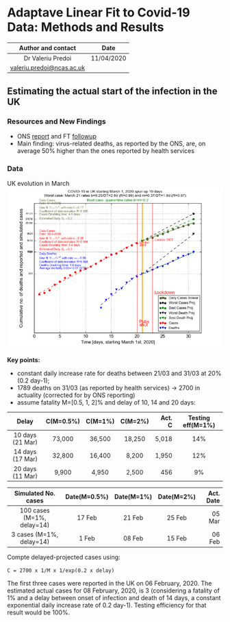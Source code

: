 # Adaptave Linear Fit to Covid-19 Data: Methods and Results

Author and contact   |  Date
:-------------------:|:---------:
Dr Valeriu Predoi    | 11/04/2020
<valeriu.predoi@ncas.ac.uk> |

## Estimating the actual start of the infection in the UK

### Resources and New Findings
 - ONS [report](https://www.ons.gov.uk/peoplepopulationandcommunity/birthsdeathsandmarriages/deaths/bulletins/deathsregisteredweeklyinenglandandwalesprovisional/weekending3april2020#main-points) and FT [followup](https://www.ft.com/content/99220450-b0f2-4779-a768-90d199d1348c?fbclid=IwAR0yVcflr0wwfD4pyIqjqGiXl_YLqFR8TtXZcepi8UoAU-tlaZFFWQIcV3Y)
- Main finding: virus-related deaths, as reported by the ONS, are, on average 50%
  higher than the ones reported by health services

### Data
UK evolution in March
![march](https://github.com/valeriupredoi/COVID-19_LINEAR/blob/master/anciliaries/country_plots_03-2020/uk_evolution_20-03_31-03_2020/31-03.png)

**Key points:**

- constant daily increase rate for deaths between 21/03 and 31/03 at 20% (0.2 day-1);
- 1789 deaths on 31/03 (as reported by health services) -> 2700 in actuality (corrected for by ONS
  reporting)
- assume fatality M=[0.5, 1, 2]% and delay of 10, 14 and 20 days:

Delay  | C(M=0.5%) | C(M=1%) | C(M=2%) | Act. C  | Testing eff(M=1%)
:-----:|:---------:|:-------:|:-------:|--------:|:-----------------:
10 days (21 Mar) | 73,000 | 36,500 | 18,250 | 5,018 | 14%
14 days (17 Mar) | 32,800 | 16,400 | 8,200 | 1,950 | 12%
20 days (11 Mar) | 9,900 | 4,950 | 2,500 | 456 | 9%

Simulated No. cases | Date(M=0.5%) | Date(M=1%) | Date(M=2%) | Act. Date
:------------------:|:------------:|:----------:|:----------:|-----------:
100 cases (M=1%, delay=14) | 17 Feb | 21 Feb | 25 Feb    | 05 Mar |
3 cases (M=1%, delay=14) | 1 Feb  | 08 Feb | 15 Feb | 06 Feb |

Compte delayed-projected cases using:
```
C = 2700 x 1/M x 1/exp(0.2 x delay)
```
The first three cases were reported in the UK on 06 February, 2020.
The estimated actual cases for 08 February, 2020, is 3 (considering a fatality
of 1% and a delay between onset of infection and death of 14 days, a constant exponential
daily increase rate of 0.2 day-1). Testing efficiency for that result would be 100%.

